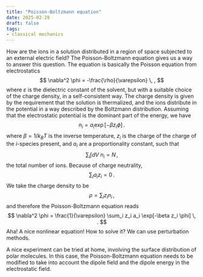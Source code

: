 ```yaml
---
title: "Poisson-Boltzmann equation"
date: 2025-02-28
draft: false
tags: 
- classical mechanics
---
```

How are the ions in a solution distributed in a region of space subjected to an external electric field? The Poisson-Boltzmann equation gives us a way to answer this question.
The equation is basically the Poisson equation from electrostatics
$$
\nabla^2 \phi = -\frac{\rho}{\varepsilon} \, , 
$$
where $\varepsilon$ is the dielectric constant of the solvent, but with a suitable choice of the charge density, in a self-consistent way. The charge density is given by the requirement that the solution is thermalized, and the ions distribute in the potential in a way described by the Boltzmann distribution. Assuming that the electrostatic potential is the dominant part of the energy, we have 
$$
n_i = a_i\exp[-\beta z_i\phi] \, .
$$
where $\beta = 1/k_BT$ is the inverse temperature, $z_i$ is the charge of the charge of the $i$-species present, and $a_i$ are a proportionality constant, such that
$$
\sum_i \int dV \ n_i = N \, ,
$$
the total number of ions. Because of charge neutrality,
$$
\sum_i a_i z_i = 0 \, .
$$
We take the charge density to be
$$
\rho = \sum_i z_i n_i \, ,
$$ 
and therefore the Poisson-Boltzmann equation reads
$$
\nabla^2 \phi = \frac{1}{\varepsilon} \sum_i z_i a_i \exp[-\beta z_i \phi] \, .
$$
Aha! A nice nonlinear equation! How to solve it? We can use perturbation methods.




A nice experiment can be tried at home, involving the surface distribution of polar molecules. In this case, the Poisson-Boltzmann equation needs to be modified to take into account the dipole field and the dipole energy in the electrostatic field.